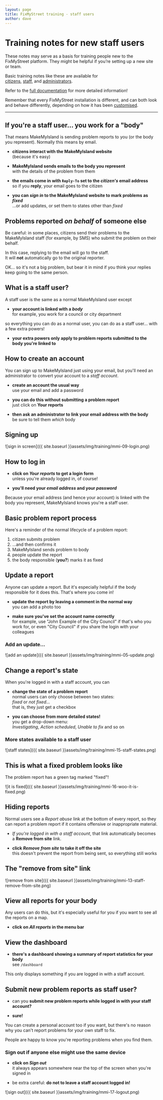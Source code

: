 ```yaml
---
layout: page
title: FixMyStreet training - staff users
author: dave
---
```



Training notes for new staff users
=============================

<p class="lead">
  These notes may serve as a basis for training people new to the FixMyStreet
  platform. They might be helpful if you&rsquo;re setting up a new site or team.
</p>
<div class="attention-box helpful-hint">
  <p>
    Basic training notes like these are available for
    <br>
    <a href="{{site.baseurl}}training/citizens">citizens</a>,
    <a href="{{site.baseurl}}training/staff">staff</a>, and
    <a href="{{site.baseurl}}training/admins">administrators</a>.
  </p>
  <p>
    Refer to the <a href="{{site.baseurl}}overview">full documentation</a>
    for more detailed information!
  </p>
</div>

Remember that every FixMyStreet installation is different, and can both
look and behave differently, depending on how it has been 
[customised]({{site.baseurl}}customising/).


<!-- magically present as slideshow, slides split on h2 or h3 -->
<a name class="play-as-slideshow"></a>

---

## If you're a staff user... you work for a "body"

That means MakeMyIsland is sending problem reports to you (or
the body you represent).
Normally this means by email.

* **citizens interact with the MakeMyIsland website**
  <br>
  (because it's easy)

* **MakeMyIsland sends emails to the body you represent**
  <br>
  with the details of the problem from them

* **the emails come in with `Reply-To` set to the _citizen's_ email address**
  <br>
  so if you **reply**, your email goes to the citizen

* **you can _sign in_ to the MakeMyIsland website to mark problems as _fixed_**
  <br>
  ...or add updates, or set them to states other than _fixed_

## Problems reported _on behalf_ of someone else

Be careful: in some places, citizens send their problems to the
MakeMyIsland staff (for example, by SMS) who submit the problem
on their behalf.

<div class="attention-box warning">
  In this case, replying to the email will go to the staff.
  <br>
  It will <strong>not</strong> automatically go to the original reporter.
</div>

OK... so it's not a big problem, but bear it in mind if you think your replies
keep going to the same person.

## What is a staff user?

A staff user is the same as a normal MakeMyIsland user except

* **your account is linked with a _body_**
  <br>
  for example, you work for a council or city department
  
<div class="attention-box helpful-hint">
  so everything you can do as a normal user, you can do as
  a staff user... with a few extra powers!
</div>

* **your extra powers only apply to problem reports submitted**
  **to the body you're linked to**

## How to create an account

You can sign up to MakeMyIsland just using your email, but you'll
need an administrator to convert your account to a *staff account*.

* **create an account the usual way**
  <br>
  use your email and add a password

* **you can do this without submitting a problem report**
  <br>
  just click on **Your reports**

* **then ask an administrator to link your email address with the body**
  <br>
  be sure to tell them _which_ body

## Signing up

![sign in screen]({{ site.baseurl }}assets/img/training/mmi-09-login.png)

## How to log in

* **click on _Your reports_ to get a login form**
  <br>
  unless you're already logged in, of course!

* **you'll need your _email address_ and your _password_**

Because your email address (and hence your account) is linked with
the body you represent, MakeMyIsland knows you're a staff user.

## Basic problem report process

Here's a reminder of the normal lifecycle of a problem report:

1. citizen submits problem
2. ...and then confirms it
3. MakeMyIsland sends problem to body
4. people update the report
5. the body responsible (**you?**) marks it as fixed


## Update a report

Anyone can update a report. But it's especially helpful if
the body responsible for it does this. That's where you come
in!

* **update the report by leaving a comment in the normal way**
  <br>
  you can add a photo too

* **make sure you've set the account name correctly**
  <br>
  for example, use "John Example of the City Council" if
  that's who you work for, or even "City Council" if you
  share the login with your colleagues

### Add an update...

![add an update]({{ site.baseurl }}assets/img/training/mmi-05-update.png)

## Change a report's state

When you're logged in with a staff account, you can

* **change the state of a problem report**
  <br>
  normal users can only choose between two states:
  <br>
  _fixed_ or _not&nbsp;fixed_...
  <br>
  that is, they just get a checkbox
  
* **you can choose from more detailed states!**
  <br>
  you get a drop-down menu:
  <br>
  _Investigating_, _Action scheduled_, _Unable to fix_
  and so on

### More states available to a staff user

![staff states]({{ site.baseurl }}assets/img/training/mmi-15-staff-states.png)

## This is what a fixed problem looks like

The problem report has a green tag marked "fixed"!

![it is fixed]({{ site.baseurl }}assets/img/training/mmi-16-woo-it-is-fixed.png)

## Hiding reports

Normal users see a _Report abuse_ link at the bottom of every report, so they
can report a problem report if it contains offensive or inappropriate material.

* _If you're logged in with a staff account_, that link automatically
  becomes a **Remove from site** link.

* **click _Remove from site_ to take it off the site**
  <br>
  this doesn't prevent the report from being sent, so everything still works

## The "remove from site" link

![remove from site]({{ site.baseurl }}assets/img/training/mmi-13-staff-remove-from-site.png)

## View all reports for your body

Any users can do this, but it's especially useful for you if you want to
see all the reports on a map.

* **click on _All reports_ in the menu bar**

## View the dashboard

* **there's a dashboard showing a summary of report statistics for your body**
  <br>
  see `/dashboard`

This only displays something if you are logged in with a staff account.


## Submit new problem reports as staff user?

* can you **submit new problem reports while logged in with your staff account?**

* **sure!**

You can create a personal account too if you want, but there's no reason
why you can't report problems for your own staff to fix.

People are happy to know you're reporting problems when you find them.

### Sign out if anyone else might use the same device

* **click on _Sign out_**
  <br>
  it always appears somewhere near the top of the screen when you're signed in
  
* be extra careful: **do not to leave a staff account logged in!**
  
![sign out]({{ site.baseurl }}assets/img/training/mmi-17-logout.png)


<!--
## Moderating reports
-->

